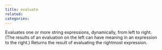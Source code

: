 ```yaml
---
title: evaluate
related:
categories:
---
```


Evaluates one or more string expressions, dynamically, from
        left to right. (The results of an evaluation on the left can
        have meaning in an expression to the right.) Returns the
        result of evaluating the rightmost expression.